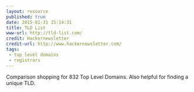 ```yaml
---
layout: resource
published: true
date: 2015-01-31 15:14:31
title: TLD List
www-url: http://tld-list.com/
credit: Hackernewsletter
credit-url: http://www.hackernewsletter.com/
tags: 
 - top level domains
 - registrars
---
```


Comparison shopping for 832 Top Level Domains. Also helpful for finding a unique TLD.